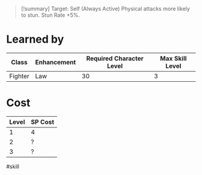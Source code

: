 >[!summary]
>Target: Self (Always Active)
>Physical attacks more likely to stun.
>Stun Rate +5%.
# Learned by
| Class   | Enhancement | Required Character Level | Max Skill Level |
| ------- | ----------- | ---------- | --------- |
| Fighter | Law         | 30         | 3         |
# Cost
| Level | SP Cost |
| ----- | ------- |
| 1     | 4       |
| 2     | ?       |
| 3     | ?       |

#skill 
